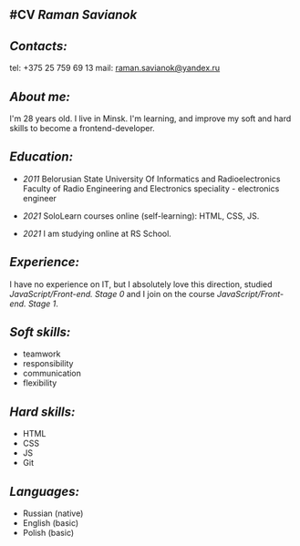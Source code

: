 #CV
*Raman Savianok*
---
*Contacts:*
---
tel: +375 25 759 69 13
mail: raman.savianok@yandex.ru

*About me:*
---
I'm 28 years old.
I live in Minsk.
I'm learning, and improve my soft and hard skills to become a frontend-developer.

*Education:*
---
- *2011*
Belorusian State University Of Informatics and Radioelectronics
Faculty of Radio Engineering and Electronics
speciality - electronics engineer

- *2021*
SoloLearn courses online (self-learning): HTML, CSS, JS.

- *2021*
I am studying online at RS School.

*Experience:*
---
I have no experience on IT, but I absolutely love this direction,
studied *JavaScript/Front-end. Stage 0*
and I join on the course *JavaScript/Front-end. Stage 1*.

*Soft skills:*
---
- teamwork
- responsibility
- communication
- flexibility

*Hard skills:*
---
- HTML
- CSS
- JS
- Git

*Languages:*
---
- Russian (native)
- English (basic)
- Polish (basic)
